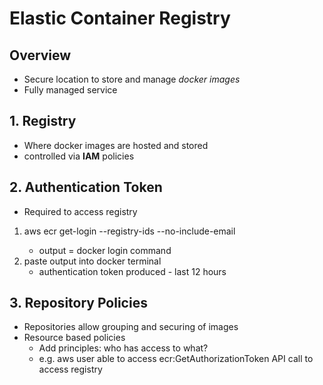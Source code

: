# Elastic Container Registry
## Overview
* Secure location to store and manage *docker images*
* Fully managed service
## 1. Registry
* Where docker images are hosted and stored
* controlled via **IAM** policies
## 2. Authentication Token
* Required to access registry
1. aws ecr get-login --registry-ids <XXXXX> --no-include-email
    * output = docker login command
2. paste output into docker terminal
    * authentication token produced - last 12 hours
## 3. Repository Policies
* Repositories allow grouping and securing of images
* Resource based policies
    * Add principles: who has access to what?
    * e.g. aws user able to access ecr:GetAuthorizationToken API call to access registry
    
